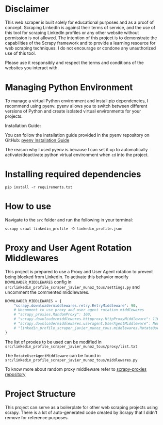# Disclaimer

This web scraper is built solely for educational purposes and as a proof of concept. Scraping LinkedIn is against their terms of service, and the use of this tool for scraping LinkedIn profiles or any other website without permission is not allowed. The intention of this project is to demonstrate the capabilities of the Scrapy framework and to provide a learning resource for web scraping techniques. I do not encourage or condone any unauthorized use of this tool.

Please use it responsibly and respect the terms and conditions of the websites you interact with.

# Managing Python Environment

To manage a virtual Python environment and install pip dependencies, I recommend using pyenv. pyenv allows you to switch between different versions of Python and create isolated virtual environments for your projects.

Installation Guide:

You can follow the installation guide provided in the pyenv repository on GitHub: [pyenv Installation Guide](https://github.com/pyenv/pyenv?tab=readme-ov-file#installation)

The reason why I used pyenv is because I can set it up to automatically activate/deactivate python virtual environment when `cd` into the project.

# Installing required dependencies

`pip install -r requirements.txt`

# How to use

Navigate to the `src` folder and run the following in your terminal:

`scrapy crawl linkedin_profile -O linkedin_profile.json`

# Proxy and User Agent Rotation Middlewares

This project is prepared to use a Proxy and User Agent rotation to prevent being blocked from LinkedIn. To activate this behavior modify `DOWNLOADER_MIDDLEWARES` config in `src/linkedin_profile_scraper_javier_munoz_tous/settings.py` and uncomment the commented middlewares.

```python
DOWNLOADER_MIDDLEWARES = {
    "scrapy.downloadermiddlewares.retry.RetryMiddleware": 90,
    # Uncomment to use proxy and user agent rotation middlewares
    # "scrapy_proxies.RandomProxy": 100,
    # "scrapy.downloadermiddlewares.httpproxy.HttpProxyMiddleware": 110,
    # "scrapy.downloadermiddlewares.useragent.UserAgentMiddleware": None,
    # "linkedin_profile_scraper_javier_munoz_tous.middlewares.RotateUserAgentMiddleware": 400,
}
```

The list of proxies to be used can be modified in `src/linkedin_profile_scraper_javier_munoz_tous/proxy/list.txt`

The `RotateUserAgentMiddleware` can be found in `src/linkedin_profile_scraper_javier_munoz_tous/middlewares.py`

To know more about random proxy middleware refer to [scrapy-proxies
repository](https://github.com/aivarsk/scrapy-proxies)

# Project Structure

This project can serve as a boilerplate for other web scraping projects using scrapy. There is a lot of auto-generated code created by Scrapy that I didn't remove for reference purposes.
